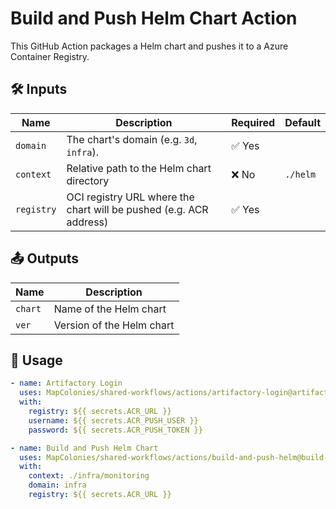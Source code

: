 # Build and Push Helm Chart Action

This GitHub Action packages a Helm chart and pushes it to a Azure Container Registry.

## 🛠 Inputs

| Name         | Description                                                                                   | Required | Default                |
|--------------|-----------------------------------------------------------------------------------------------|----------|------------------------|
| `domain`      | The chart's domain (e.g. `3d`, `infra`).                      | ✅ Yes   |                    |
| `context`    | Relative path to the Helm chart directory                                                     | ❌ No   | `./helm`               |
| `registry`   | OCI registry URL where the chart will be pushed (e.g. ACR address)                            | ✅ Yes   |                       |


## 📤 Outputs

| Name    | Description                      |
|---------|----------------------------------|
| `chart` | Name of the Helm chart           |
| `ver`   | Version of the Helm chart        |

## 🚀 Usage

<!-- x-release-please-start-version -->

```yaml
- name: Artifactory Login
  uses: MapColonies/shared-workflows/actions/artifactory-login@artifactory-login-v1.0.0
  with:
    registry: ${{ secrets.ACR_URL }}
    username: ${{ secrets.ACR_PUSH_USER }}
    password: ${{ secrets.ACR_PUSH_TOKEN }}

- name: Build and Push Helm Chart
  uses: MapColonies/shared-workflows/actions/build-and-push-helm@build-and-push-helm-v1.0.0
  with:
    context: ./infra/monitoring
    domain: infra
    registry: ${{ secrets.ACR_URL }}
```

<!-- x-release-please-end-version -->